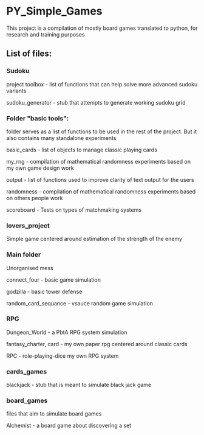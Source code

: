 # PY_Simple_Games
 
This project is a compilation of mostly board games
translated to python, for research and training purposes

## List of files:

### Sudoku
project 
toolbox - list of functions that can help solve more advanced sudoku variants

sudoku_generator - stub that attempts to generate working sudoku grid

### Folder "basic tools":
folder serves as a list of functions to be used in the rest of the project. But it also contains many standalone experiments 

basic_cards - list of objects to manage classic playing cards

my_rng - compilation of mathematical randomness experiments based on my own game design work

output - list of functions used to improve clarity of text output for the users

randomness - compilation of mathematical randomness experiments based on others people work

scoreboard - Tests on types of matchmaking systems

### lovers_project
Simple game centered around estimation of the strength of the enemy

### Main folder
Unorganised mess

connect_four - basic game simulation

godzilla - basic tower defense

random_card_sequance - vsauce random game simulation





### RPG

Dungeon_World - a PbtA RPG system simulation

fantasy_charter, card - my own paper rpg centered around classic cards

RPC - role-playing-dice my own RPG system 

### cards_games

blackjack - stub that is meant to simulate black jack game

### board_games
files that aim to simulate board games

Alchemist - a board game about discovering a set


